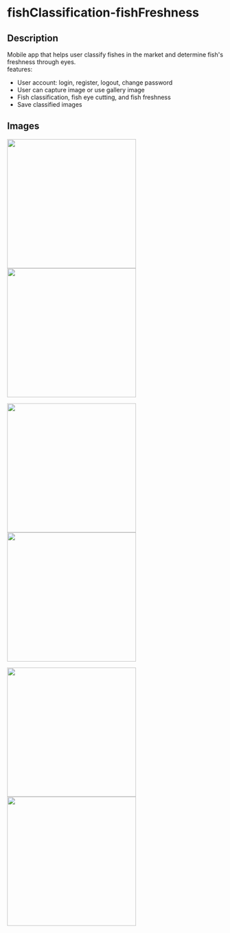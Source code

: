 # fishClassification-fishFreshness
## Description
Mobile app that helps user classify fishes in the market and determine fish's freshness through eyes. <br>
features: 
* User account: login, register, logout, change password
* User can capture image or use gallery image
* Fish classification, fish eye cutting, and fish freshness
* Save classified images
## Images
<p float="center">
  <img src="https://github.com/johnH872/fishClassification-fishFreshness/assets/87011461/4df1ff84-3278-43fd-8c2b-5c326a96d03c" width="300"/>
  <img src="https://github.com/johnH872/fishClassification-fishFreshness/assets/87011461/b8388cbd-c4c9-4e1a-b179-2aa2f16ec9eb" width="300"/> 
</p>
<p float="center">
  <img src="https://github.com/johnH872/fishClassification-fishFreshness/assets/87011461/f16d061e-5ab0-44a8-8f6e-cee086a0bb25" width="300"/>
  <img src="https://github.com/johnH872/fishClassification-fishFreshness/assets/87011461/36e44767-e418-40c8-81b3-a358c2e7fa92" width="300"/>
</p>
<p float="center">
  <img src="https://github.com/johnH872/fishClassification-fishFreshness/assets/87011461/22900f41-4ba3-45f4-80a6-e289637b724c" width="300"/>
  <img src="https://github.com/johnH872/fishClassification-fishFreshness/assets/87011461/ef13f51d-be8e-4886-91af-fdac1d14c65f" width="300"/>
</p>

<!-- ![image] -->
